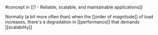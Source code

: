 #concept in [[1 - Reliable, scalable, and maintainable applications]]

Normally (a bit more often than) when the [[order of magnitude]] of load increases, there's a degradation in [[performance]] that demands [[scalability]]
